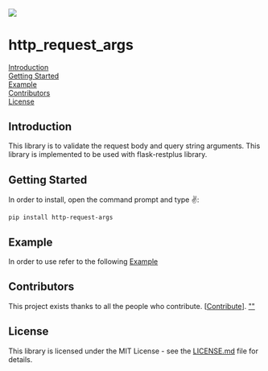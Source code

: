 <h6 align="left">
    <img src="https://cdnquakingaspen.s3.eu-central-1.amazonaws.com/quaking+aspen+logo+teal+full-02.png"  />
</h6>

# http_request_args
[Introduction](#Introduction)\
[Getting Started](#Started)\
[Example](#Example)\
[Contributors](#Contributors)\
[License](#License)
<h2 id="Introduction">Introduction</h2>
This library is to validate the request body and query string arguments. This library is implemented to be used with flask-restplus library.
 
<h2 id="Started">Getting Started</h2>
In order to install, open the command prompt and type ✌️:

```
pip install http-request-args
```


<h2 id="Example">Example</h2>

In order to use refer to the following [Example](https://github.com/Quakingaspen-codehub/http-request-args/blob/master/example/test.ipynb)

<h2 id="">Contributors</h2>

This project exists thanks to all the people who contribute. [[Contribute](CONTRIBUTING.md)].
<a href="https://github.com/Quakingaspen-codehub/http-request-args/graphs/contributors">
""
</a>

<h2 id="License">License</h2>

This library is licensed under the MIT License - see the [LICENSE.md](LICENSE) file for details.
 


